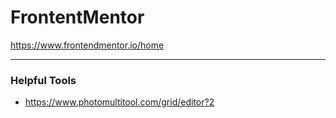 # FrontentMentor

https://www.frontendmentor.io/home


----


### Helpful Tools

- https://www.photomultitool.com/grid/editor?2

